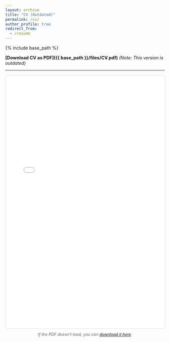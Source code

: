 ```yaml
---
layout: archive
title: "CV (Outdated)"
permalink: /cv/
author_profile: true
redirect_from:
  - /resume
---
```


{% include base_path %}

**[Download CV as PDF]({{ base_path }}/files/CV.pdf)** *(Note: This version is outdated)*

---

<div style="width: 100%; height: 800px; border: 1px solid #ddd; border-radius: 8px; overflow: hidden;">
  <iframe 
    src="{{ base_path }}/files/CV.pdf" 
    width="100%" 
    height="100%" 
    style="border: none;"
    title="CV PDF Viewer">
    <p>Your browser does not support PDF viewing. <a href="{{ base_path }}/files/CV.pdf">Download the CV here</a>.</p>
  </iframe>
</div>

<p style="text-align: center; margin-top: 10px; color: #666; font-size: 0.9em;">
  <em>If the PDF doesn't load, you can <a href="{{ base_path }}/files/CV.pdf">download it here</a>.</em>
</p>


